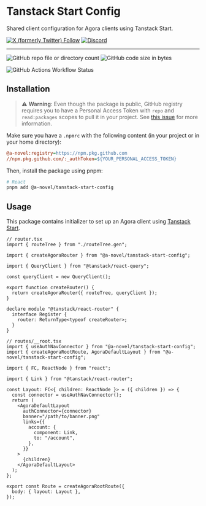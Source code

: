 # Tanstack Start Config

Shared client configuration for Agora clients using Tanstack Start.

[![X (formerly Twitter) Follow](https://img.shields.io/twitter/follow/agorastoryverse)](https://twitter.com/agorastoryverse)
[![Discord](https://img.shields.io/discord/1315240114691248138?logo=discord)](https://discord.gg/rp4Qr8cA)

<hr />

![GitHub repo file or directory count](https://img.shields.io/github/directory-file-count/a-novel/tanstack-start-config)
![GitHub code size in bytes](https://img.shields.io/github/languages/code-size/a-novel/tanstack-start-config)

![GitHub Actions Workflow Status](https://img.shields.io/github/actions/workflow/status/a-novel/tanstack-start-config/main.yaml)

## Installation

> ⚠️ **Warning**: Even though the package is public, GitHub registry requires you to have a Personal Access Token
> with `repo` and `read:packages` scopes to pull it in your project. See
> [this issue](https://github.com/orgs/community/discussions/23386#discussioncomment-3240193) for more information.

Make sure you have a `.npmrc` with the following content (in your project or in your home directory):

```ini
@a-novel:registry=https://npm.pkg.github.com
//npm.pkg.github.com/:_authToken=${YOUR_PERSONAL_ACCESS_TOKEN}
```

Then, install the package using pnpm:

```bash
# React
pnpm add @a-novel/tanstack-start-config
```

## Usage

This package contains initializer to set up an Agora client using
[Tanstack Start](https://tanstack.com/start/latest/docs/framework/react/overview).

```tsx
// router.tsx
import { routeTree } from "./routeTree.gen";

import { createAgoraRouter } from "@a-novel/tanstack-start-config";

import { QueryClient } from "@tanstack/react-query";

const queryClient = new QueryClient();

export function createRouter() {
  return createAgoraRouter({ routeTree, queryClient });
}

declare module "@tanstack/react-router" {
  interface Register {
    router: ReturnType<typeof createRouter>;
  }
}
```

```tsx
// routes/__root.tsx
import { useAuthNavConnector } from "@a-novel/tanstack-start-config";
import { createAgoraRootRoute, AgoraDefaultLayout } from "@a-novel/tanstack-start-config";

import { FC, ReactNode } from "react";

import { Link } from "@tanstack/react-router";

const Layout: FC<{ children: ReactNode }> = ({ children }) => {
  const connector = useAuthNavConnector();
  return (
    <AgoraDefaultLayout
      authConnector={connector}
      banner="/path/to/banner.png"
      links={{
        account: {
          component: Link,
          to: "/account",
        },
      }}
    >
      {children}
    </AgoraDefaultLayout>
  );
};

export const Route = createAgoraRootRoute({
  body: { layout: Layout },
});
```
